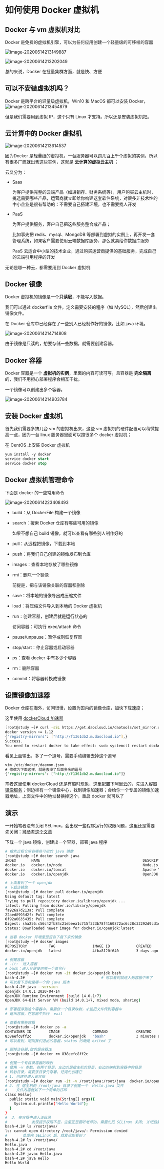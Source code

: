 # 如何使用 Docker 虚拟机

## Docker 与 vm 虚拟机对比

Docker 是免费的虚拟机引擎，可以为任何应用创建一个轻量级的可移植的容器

![image-20200614213149887](./assets/image-20200614213149887.png)

![image-20200614213202049](./assets/image-20200614213202049.png)

总的来说，Docker 在批量集群方面，就是快、方便

## 可以不安装虚拟机吗？

Docker 是跨平台的轻量级虚拟机，Win10 和 MacOS 都可以安装 Docker，![image-20200614213454879](./assets/image-20200614213454879.png)

但是我们需要用到虚拟 IP，这个只有 Linux 才支持。所以还是安装虚拟机把。

## 云计算中的 Docker 虚拟机

![image-20200614213614537](./assets/image-20200614213614537.png)

因为Docker 是轻量级的虚拟机，一台服务器可以跑几百上千个虚拟的实例，所以有很多厂商就出售这些实例，这就是 **云计算的虚拟云主机** ；

云又分为：

- Saas

  为客户提供完整的云端产品（如进销存、财务系统等），用户购买云主机时，挑选需要哪些产品，运营商就立即给你构建这套软件系统，对很多非技术性的中小企业是很有帮助的：不需要自己搭建环境，也不需要找人开发

- PaaS

  为客户提供服务，客户自己把这些服务整合成产品；

  比如事先把 redis、mysql、MongoDB 等部署到虚拟的实例上，再开发一套管理系统，如果客户需要使用云端数据库服务，那么就卖给你数据库服务

  PaaS 云适合中小型的技术企业，通过购买运营商提供的基础服务，完成自己的云端引用程序的开发

无论是哪一种云，都需要用到 Docker 虚拟机

## Docker 镜像

Docker 虚拟机的镜像是一个**只读层**，不能写入数据。

我们可以通过 dockerfile 文件，定义需要安装的程序（如 MySQL），然后创建出镜像文件。

在 Docker 仓库中已经存在了一些别人已经制作好的镜像，比如 java 环境。

![image-20200614214714808](./assets/image-20200614214714808.png)

由于镜像是只读的，想要存储一些数据，就需要创建容器。

## Docker 容器

Docker 容器是一个 **虚拟机的实例**，里面的内容可读可写。且容器是 **完全隔离** 的，我们不用担心部署程序会相互干扰。

一个镜像可以创建出多个容器。

![image-20200614214903784](./assets/image-20200614214903784.png)

## 安装 Docker 虚拟机

首先我们需要多搞几台 vm 的虚拟机出来，这些 vm 虚拟机的硬件配置可以稍微提高一点，因为一台 linux 服务器里面可以跑很多个 docker 虚拟机；

在 CentOS 上安装 Docker 虚拟机

```sql
yum install -y docker
service docker start
service docker stop
```

## Docker 虚拟机管理命令

下面是 docker 的一些常用命令

![image-20200614223408493](./assets/image-20200614223408493.png)

- build：从 DockerFile 构建一个镜像

- search：搜索 Docker 仓库有哪些可用的镜像

  如果不想自己 build 镜像，就可以查看有哪些别人制作好的

- pull：从远程把镜像，下载到本地

- push：将我们自己创建的镜像发布到仓库

- images：查看本地存放了哪些镜像

- rmi：删除一个镜像

  前提是，把与该镜像关联的容器都删除

- save：将本地的镜像导出成压缩文件

- load：将压缩文件导入到本地的 Docker 虚拟机

- run：创建容器，创建后就是运行状态的

  访问容器：可执行 exec/attach 命令

- pause/unpause：暂停或则恢复容器

- stop/start：停止容器或启动容器

- ps：查看 docker 中有多少个容器

- rm：删除容器

- commit：将容器转换成镜像

## 设置镜像加速器

Docker 仓库在海外，访问很慢，设置为国内的镜像仓库，加快下载速度；

这里使用 [dockerCloud 加速器](https://www.daocloud.io/mirror)

```bash
[root@study ~]# curl -sSL https://get.daocloud.io/daotools/set_mirror.sh | sh -s http://f1361db2.m.daocloud.io
docker version >= 1.12
{"registry-mirrors": ["http://f1361db2.m.daocloud.io"],}
Success.
You need to restart docker to take effect: sudo systemctl restart docker 
```

看见上面输出，多了一个逗号，需要手动编辑去掉这个逗号

```sql
vim /etc/docker/daemon.json
# 修改为下面这样，就是去掉了后面多余的逗号
{"registry-mirrors": ["http://f1361db2.m.daocloud.io"]}
```

笔者这里使用 dockerCloud 还是有超时现象，这里配置下阿里云的，先进入[容器镜像服务](https://cr.console.aliyun.com/)；侧边栏有一个镜像中心，找到镜像加速器；会给你一个专属的镜像加速器地址，上面文件中的地址替换掉这个，重启 docker 就可以了

## 演示

一开始笔者没有关闭 SELinux，会出现一些程序运行的权限问题，这里还是需要先关闭：[可参考这个文章](https://zq99299.github.io/linux-tutorial/tutorial-basis/16/05.html#selinux-%E4%B8%89%E7%A7%8D%E6%A8%A1%E5%BC%8F%E7%9A%84%E5%90%AF%E5%8A%A8%E3%80%81%E5%85%B3%E9%97%AD%E4%B8%8E%E8%A7%82%E5%AF%9F)

下载一个 java 镜像，创建出一个容器，部署 java 程序

```bash
# 搜索远程仓库有哪些可用的 java 镜像
[root@study ~]# docker search java
INDEX       NAME                                               DESCRIPTION                                     STARS     OFFICIAL   AUTOMATED
docker.io   docker.io/node                                     Node.js is a JavaScript-based platform for...   8925      [OK]       
docker.io   docker.io/tomcat                                   Apache Tomcat is an open source implementa...   2751      [OK]       
docker.io   docker.io/openjdk                                  OpenJDK is an open-source implementation o...   2289      [OK] 

# 上面看到了一个 openjdk
# 下载该镜像
[root@study ~]# docker pull docker.io/openjdk
Using default tag: latest
Trying to pull repository docker.io/library/openjdk ... 
latest: Pulling from docker.io/library/openjdk
fa926a7d213a: Pull complete 
22aed8993d2f: Pull complete 
6f92a6635435: Pull complete 
Digest: sha256:c56c42fb84c21ebeea1c715f323b78f4160872ac6c28c32292d9cd1d29982aaf
Status: Downloaded newer image for docker.io/openjdk:latest

# 查看 docker 环境里是否有下载下来的镜像
[root@study ~]# docker images
REPOSITORY          TAG                 IMAGE ID            CREATED             SIZE
docker.io/openjdk   latest              4fba8120f640        3 days ago          497 MB

# 创建容器 
# -it:  进入容器
# bash：进入容器使用哪一个命令行
[root@study ~]# docker run -it docker.io/openjdk bash
bash-4.2# 									# 可以看到就进入到容器中来了
# 可以看下当前是哪一个的 java 版本
bash-4.2# java --version
openjdk 14.0.1 2020-04-14
OpenJDK Runtime Environment (build 14.0.1+7)
OpenJDK 64-Bit Server VM (build 14.0.1+7, mixed mode, sharing)

# 部署程序到这个容器中，需要做一个目录映射，才能把文件传到容器中
# 退出容器，在容器中执行  exit

# 查看有哪些容器
[root@study ~]# docker ps -a
CONTAINER ID        IMAGE               COMMAND             CREATED             STATUS                      PORTS               NAMES
838eefc8ff2c        docker.io/openjdk   "bash"              3 minutes ago       Exited (0) 12 seconds ago                       adoring_meitner
# 可以看到，刚刚我们退出的容器，status 的确是 exited 了

# 删掉该容器,给的是容器ID
[root@study ~]# docker rm 838eefc8ff2c

# 创建一个有目录容器的映射
# 使用 -v 参数，有两个目录，左边的是宿主机的目录，右边的映射到容器中的目录
# 映射目录，需要该目录先存着，记得先创建它
# 1. 创建并进入该容器
[root@study ~]# docker run -it -v /root/java:/root/java  docker.io/openjdk bash
# 2. 在 宿主机的 /root/java 目录下创建一个  Hello.java 文件
#    文件内容就如下一个简单的打印
class Hello{
  public static void main(String[] args){
    System.out.println("Hello World");
  }
}
#  3. 在容器中进入该目录
#			发现提示权限不足，这里还是要听老师的，需要先把 SELinux 关闭; 关闭后需要重新启动机器
bash-4.2# ls /root/java/
ls: cannot open directory /root/java/: Permission denied
# 		处理完 SELinux 后，就发现能看到了
bash-4.2# ls /root/java/
Hello.java
bash-4.2# cd /root/java
bash-4.2# javac Hello.java 
bash-4.2# java Hello
Hello World
```



